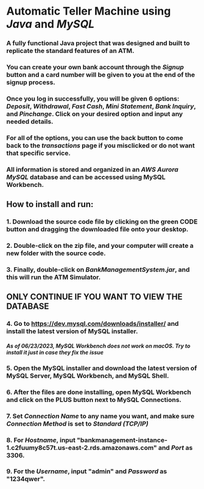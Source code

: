 # Automatic Teller Machine using _Java_ and _MySQL_ 

### A fully functional Java project that was designed and built to replicate the standard features of an ATM.
### You can create your own bank account through the _Signup_ button and a card number will be given to you at the end of the signup process.
### Once you log in successfully, you will be given 6 options: _Deposit_, _Withdrawal_, _Fast Cash_, _Mini Statement_, _Bank Inquiry_, and _Pinchange_. Click on your desired option and input any needed details. 
### For all of the options, you can use the back button to come back to the _transactions_ page if you misclicked or do not want that specific service.
### All information is stored and organized in an _AWS Aurora MySQL_ database and can be accessed using MySQL Workbench.

## How to install and run: 
### 1. Download the source code file by clicking on the green **CODE** button and dragging the downloaded file onto your desktop. 
### 2. Double-click on the zip file, and your computer will create a new folder with the source code.
### 3. Finally, double-click on _BankManagementSystem.jar_, and this will run the ATM Simulator.
## **ONLY CONTINUE IF YOU WANT TO VIEW THE DATABASE**
### 4. Go to https://dev.mysql.com/downloads/installer/ and install the latest version of MySQL installer. 
####     **_As of 06/23/2023, MySQL Workbench does not work on macOS. Try to install it just in case they fix the issue_**
### 5. Open the MySQL installer and download the latest version of MySQL Server, MySQL Workbench, and MySQL Shell.
### 6. After the files are done installing, open MySQL Workbench and click on the **PLUS** button next to MySQL Connections.
### 7. Set _Connection Name_ to any name you want, and make sure _Connection Method_ is set to _Standard (TCP/IP)_
### 8. For _Hostname_, input "bankmanagement-instance-1.c2fuumy8c57t.us-east-2.rds.amazonaws.com" and _Port_ as 3306.
### 9. For the _Username_, input "admin" and _Password_ as "1234qwer".
